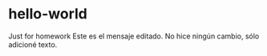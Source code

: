 # hello-world
Just for homework
Este es el mensaje editado. No hice ningún cambio, sólo adicioné texto.
